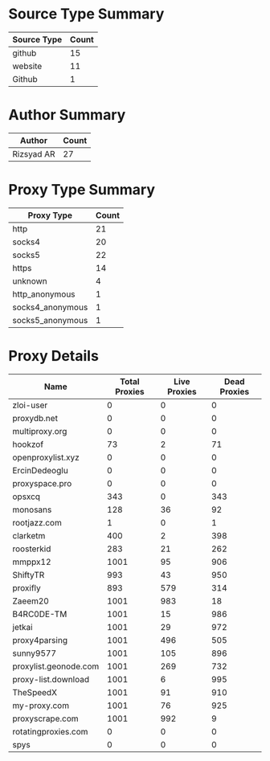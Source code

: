 # Source Type Summary

| Source Type | Count |
|-------------|-------|
| github | 15 |
| website | 11 |
| Github | 1 |


# Author Summary

| Author | Count |
|--------|-------|
| Rizsyad AR | 27 |


# Proxy Type Summary

| Proxy Type | Count |
|------------|-------|
| http | 21 |
| socks4 | 20 |
| socks5 | 22 |
| https | 14 |
| unknown | 4 |
| http_anonymous | 1 |
| socks4_anonymous | 1 |
| socks5_anonymous | 1 |


# Proxy Details

| Name | Total Proxies | Live Proxies | Dead Proxies |
|------|---------------|--------------|---------------|
| zloi-user | 0 | 0 | 0 |
| proxydb.net | 0 | 0 | 0 |
| multiproxy.org | 0 | 0 | 0 |
| hookzof | 73 | 2 | 71 |
| openproxylist.xyz | 0 | 0 | 0 |
| ErcinDedeoglu | 0 | 0 | 0 |
| proxyspace.pro | 0 | 0 | 0 |
| opsxcq | 343 | 0 | 343 |
| monosans | 128 | 36 | 92 |
| rootjazz.com | 1 | 0 | 1 |
| clarketm | 400 | 2 | 398 |
| roosterkid | 283 | 21 | 262 |
| mmppx12 | 1001 | 95 | 906 |
| ShiftyTR | 993 | 43 | 950 |
| proxifly | 893 | 579 | 314 |
| Zaeem20 | 1001 | 983 | 18 |
| B4RC0DE-TM | 1001 | 15 | 986 |
| jetkai | 1001 | 29 | 972 |
| proxy4parsing | 1001 | 496 | 505 |
| sunny9577 | 1001 | 105 | 896 |
| proxylist.geonode.com | 1001 | 269 | 732 |
| proxy-list.download | 1001 | 6 | 995 |
| TheSpeedX | 1001 | 91 | 910 |
| my-proxy.com | 1001 | 76 | 925 |
| proxyscrape.com | 1001 | 992 | 9 |
| rotatingproxies.com | 0 | 0 | 0 |
| spys | 0 | 0 | 0 |
